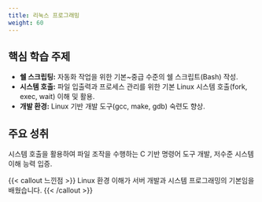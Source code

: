 ```yaml
---
title: 리눅스 프로그래밍
weight: 60
---
```


## 핵심 학습 주제

* **쉘 스크립팅:** 자동화 작업을 위한 기본~중급 수준의 쉘 스크립트(Bash) 작성.
* **시스템 호출:** 파일 입출력과 프로세스 관리를 위한 기본 Linux 시스템 호출(fork, exec, wait) 이해 및 활용.
* **개발 환경:** Linux 기반 개발 도구(gcc, make, gdb) 숙련도 향상.

## 주요 성취

시스템 호출을 활용하여 파일 조작을 수행하는 C 기반 명령어 도구 개발, 저수준 시스템 이해 능력 입증.

{{< callout 느낀점 >}}
Linux 환경 이해가 서버 개발과 시스템 프로그래밍의 기본임을 배웠습니다.
{{< /callout >}}
